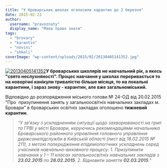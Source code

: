 ```yaml
---
title: "У броварських школах оголосили карантин до 2 березня"
date: 2015-02-23
author: 
  username: "pravoznaty"
  display_name: "Маєш право знати"
tags: 
  - "brovary"
  - "karantin"
  - "novini"
  - "shkoli"
coverImage: "wp-content/uploads/2015/02/20130405141352.jpg"
---
```


[![20130405141352](https://mpz.brovary.org/wp-content/uploads/2015/02/20130405141352.jpg)](https://mpz.brovary.org/wp-content/uploads/2015/02/20130405141352.jpg)**У броварських школярів не навчальний рік, а якесь "свято неслухняності". Процес навчання у школах переривається то на новорічні канікули тривалістю більше місяця, то на локальні карантини, і зараз знову - карантин, але вже загальноміський.**

Відповідно до розпорядження міського голови № 24-ОД від 20.02.2015 "Про  призупинення занять у загальноосвітніх навчальних закладах м. Бровари" в броварських освітніх закладах оголошено **тижневий карантин**.

> _"У зв’язку з ускладненням ситуації щодо захворюваності на грип та ГРВІ у місті Бровари, керуючись рекомендаціями начальника Броварського районного управління головного управління  держсанепідслужби в Київській області (лист від 18.02.2015 № 211), з метою попередження епідеміологічних ускладнень серед учасників навчально-виховного процесу:_ _1\. Призупинити навчання у 1 – 11 класах загальноосвітніх навчальних закладів з **23.02.2015** по **28.02.2015**._ _2. Відновити заняття **02.03.2015**."_

